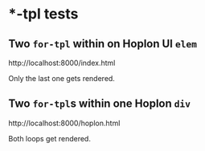 # *-tpl tests

## Two `for-tpl` within on Hoplon UI `elem`

http://localhost:8000/index.html

Only the last one gets rendered.

## Two `for-tpl`s within one Hoplon `div`

http://localhost:8000/hoplon.html

Both loops get rendered.

